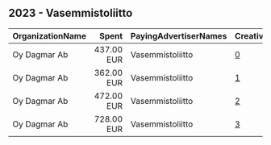 ## 2023 - Vasemmistoliitto 
|OrganizationName|Spent|PayingAdvertiserNames|CreativeUrls|Impressions|Genders|AgeBrackets|CountryCodes|BillingAddresses|CandidateBallotInformation|
|:---|---:|:---|:---|---:|:---|:---|:---|:---|:---|
|Oy Dagmar Ab|437.00 EUR|Vasemmistoliitto|[0](https://www.snap.com/political-ads/asset/51acca5393d7dd4e44a52bd9fd39c35d261bf04babea193ec910fb8f604360b0?mediaType=mp4)|289,479||18-35|finland|"Tacenska cesta 26,Ljubljana,1210,SI"|Vasemmistoliitto|
|Oy Dagmar Ab|362.00 EUR|Vasemmistoliitto|[1](https://www.snap.com/political-ads/asset/6e08eb89272833099e2e170cfa4028b3943890d68f4fabf1034ff30f5906b664?mediaType=mp4)|59,318||18-35|finland|"Tacenska cesta 26,Ljubljana,1210,SI"|Vasemmistoliitto|
|Oy Dagmar Ab|472.00 EUR|Vasemmistoliitto|[2](https://www.snap.com/political-ads/asset/51acca5393d7dd4e44a52bd9fd39c35d261bf04babea193ec910fb8f604360b0?mediaType=mp4)|98,366||18-35|finland|"Tacenska cesta 26,Ljubljana,1210,SI"|Vasemmistoliitto|
|Oy Dagmar Ab|728.00 EUR|Vasemmistoliitto|[3](https://www.snap.com/political-ads/asset/f1704c7edaae00b74471d38024054e779a52778fc7b8c754c40a041eb1ba8f2d?mediaType=mp4)|350,991||18-35|finland|"Tacenska cesta 26,Ljubljana,1210,SI"|Vasemmistoliitto|
